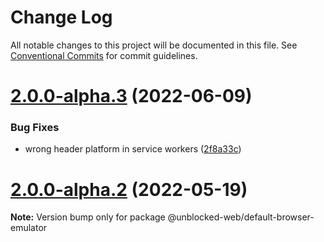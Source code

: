# Change Log

All notable changes to this project will be documented in this file.
See [Conventional Commits](https://conventionalcommits.org) for commit guidelines.

# [2.0.0-alpha.3](https://github.com/unblocked-web/unblocked/compare/v2.0.0-alpha.1...v2.0.0-alpha.3) (2022-06-09)


### Bug Fixes

* wrong header platform in service workers ([2f8a33c](https://github.com/unblocked-web/unblocked/commit/2f8a33c1e130614429e83cd1fb3c7839a46974b2))





# [2.0.0-alpha.2](https://github.com/unblocked-web/unblocked/compare/v2.0.0-alpha.1...v2.0.0-alpha.2) (2022-05-19)

**Note:** Version bump only for package @unblocked-web/default-browser-emulator
